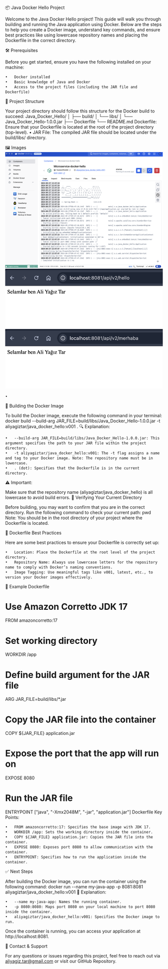 📦 Java Docker Hello Project

Welcome to the Java Docker Hello project! This guide will walk you through building and running the Java application using Docker. Below are the steps to help you create a Docker image, understand key commands, and ensure best practices like using lowercase repository names and placing the Dockerfile in the correct directory.

🛠️ Prerequisites

Before you get started, ensure you have the following installed on your machine:

	•	Docker installed
	•	Basic knowledge of Java and Docker
	•	Access to the project files (including the JAR file and Dockerfile)

📂 Project Structure

Your project directory should follow this structure for the Docker build to succeed:
Java_Docker_Hello/
│
├── build/
│   └── libs/
│       └── Java_Docker_Hello-1.0.0.jar
├── Dockerfile
└── README.md
Dockerfile: Ensure that your Dockerfile is located at the root of the project directory (top-level).
•	JAR File: The compiled JAR file should be located under the build/libs/ directory.

🖼️ Images
![1.png](images/1.png)
![2.png](images/2.png)
![3.png](images/3.png)


	•	
🚀 Building the Docker Image

To build the Docker image, execute the following command in your terminal:
docker build --build-arg JAR_FILE=build/libs/Java_Docker_Hello-1.0.0.jar -t aliyagiztar/java_docker_hello:v001 .
🔍 Explanation:

	•	--build-arg JAR_FILE=build/libs/Java_Docker_Hello-1.0.0.jar: This argument specifies the path to your JAR file within the project directory.
	•	-t aliyagiztar/java_docker_hello:v001: The -t flag assigns a name and tag to your Docker image. Note: The repository name must be in lowercase.
	•	. (dot): Specifies that the Dockerfile is in the current directory.
⚠️ Important:

Make sure that the repository name (aliyagiztar/java_docker_hello) is all lowercase to avoid build errors.
📍 Verifying Your Current Directory

Before building, you may want to confirm that you are in the correct directory. Run the following command to check your current path:
pwd
Note: You should be in the root directory of your project where the Dockerfile is located.

📝 Dockerfile Best Practices

Here are some best practices to ensure your Dockerfile is correctly set up:

	•	Location: Place the Dockerfile at the root level of the project directory.
	•	Repository Name: Always use lowercase letters for the repository name to comply with Docker’s naming conventions.
	•	Image Tagging: Use meaningful tags like v001, latest, etc., to version your Docker images effectively.

📄 Example Dockerfile
# Use Amazon Corretto JDK 17
FROM amazoncorretto:17

# Set working directory
WORKDIR /app

# Define build argument for the JAR file
ARG JAR_FILE=build/libs/*.jar

# Copy the JAR file into the container
COPY ${JAR_FILE} application.jar

# Expose the port that the app will run on
EXPOSE 8080

# Run the JAR file
ENTRYPOINT ["java", "-Xmx2048M", "-jar", "application.jar"]
Dockerfile Key Points:

	•	FROM amazoncorretto:17: Specifies the base image with JDK 17.
	•	WORKDIR /app: Sets the working directory inside the container.
	•	COPY ${JAR_FILE} application.jar: Copies the JAR file into the container.
	•	EXPOSE 8080: Exposes port 8080 to allow communication with the container.
	•	ENTRYPOINT: Specifies how to run the application inside the container.

✅ Next Steps

After building the Docker image, you can run the container using the following command:
docker run --name my-java-app -p 8081:8081 aliyagiztar/java_docker_hello:v001
🎯 Explanation:

	•	--name my-java-app: Names the running container.
	•	-p 8080:8080: Maps port 8080 on your local machine to port 8080 inside the container.
	•	aliyagiztar/java_docker_hello:v001: Specifies the Docker image to run.

Once the container is running, you can access your application at http://localhost:8081.

📧 Contact & Support

For any questions or issues regarding this project, feel free to reach out via aliyagiz.tar@gmail.com or visit our GitHub Repository.
